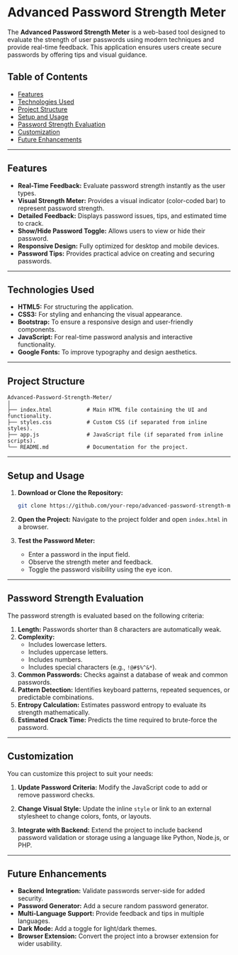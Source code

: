 # Advanced Password Strength Meter

The **Advanced Password Strength Meter** is a web-based tool designed to evaluate the strength of user passwords using modern techniques and provide real-time feedback. This application ensures users create secure passwords by offering tips and visual guidance.

## Table of Contents

- [Features](#features)
- [Technologies Used](#technologies-used)
- [Project Structure](#project-structure)
- [Setup and Usage](#setup-and-usage)
- [Password Strength Evaluation](#password-strength-evaluation)
- [Customization](#customization)
- [Future Enhancements](#future-enhancements)

---

## Features

- **Real-Time Feedback:** Evaluate password strength instantly as the user types.
- **Visual Strength Meter:** Provides a visual indicator (color-coded bar) to represent password strength.
- **Detailed Feedback:** Displays password issues, tips, and estimated time to crack.
- **Show/Hide Password Toggle:** Allows users to view or hide their password.
- **Responsive Design:** Fully optimized for desktop and mobile devices.
- **Password Tips:** Provides practical advice on creating and securing passwords.

---

## Technologies Used

- **HTML5:** For structuring the application.
- **CSS3:** For styling and enhancing the visual appearance.
- **Bootstrap:** To ensure a responsive design and user-friendly components.
- **JavaScript:** For real-time password analysis and interactive functionality.
- **Google Fonts:** To improve typography and design aesthetics.

---

## Project Structure

```
Advanced-Password-Strength-Meter/
│
├── index.html           # Main HTML file containing the UI and functionality.
├── styles.css           # Custom CSS (if separated from inline styles).
├── app.js               # JavaScript file (if separated from inline scripts).
└── README.md            # Documentation for the project.
```

---

## Setup and Usage

1. **Download or Clone the Repository:**
   ```bash
   git clone https://github.com/your-repo/advanced-password-strength-meter.git
   ```

2. **Open the Project:**
   Navigate to the project folder and open `index.html` in a browser.

3. **Test the Password Meter:**
   - Enter a password in the input field.
   - Observe the strength meter and feedback.
   - Toggle the password visibility using the eye icon.

---

## Password Strength Evaluation

The password strength is evaluated based on the following criteria:

1. **Length:** Passwords shorter than 8 characters are automatically weak.
2. **Complexity:** 
   - Includes lowercase letters.
   - Includes uppercase letters.
   - Includes numbers.
   - Includes special characters (e.g., `!@#$%^&*`).
3. **Common Passwords:** Checks against a database of weak and common passwords.
4. **Pattern Detection:** Identifies keyboard patterns, repeated sequences, or predictable combinations.
5. **Entropy Calculation:** Estimates password entropy to evaluate its strength mathematically.
6. **Estimated Crack Time:** Predicts the time required to brute-force the password.

---

## Customization

You can customize this project to suit your needs:

1. **Update Password Criteria:**
   Modify the JavaScript code to add or remove password checks.

2. **Change Visual Style:**
   Update the inline `style` or link to an external stylesheet to change colors, fonts, or layouts.

3. **Integrate with Backend:**
   Extend the project to include backend password validation or storage using a language like Python, Node.js, or PHP.

---

## Future Enhancements

- **Backend Integration:** Validate passwords server-side for added security.
- **Password Generator:** Add a secure random password generator.
- **Multi-Language Support:** Provide feedback and tips in multiple languages.
- **Dark Mode:** Add a toggle for light/dark themes.
- **Browser Extension:** Convert the project into a browser extension for wider usability.

